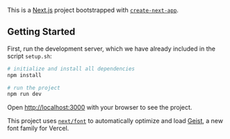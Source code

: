 This is a [Next.js](https://nextjs.org) project bootstrapped with [`create-next-app`](https://nextjs.org/docs/app/api-reference/cli/create-next-app).

## Getting Started

First, run the development server, which we have already included in the script `setup.sh`:

```bash
# initialize and install all dependencies
npm install

# run the project
npm run dev
```

Open [http://localhost:3000](http://localhost:3000) with your browser to see the project.


This project uses [`next/font`](https://nextjs.org/docs/app/building-your-application/optimizing/fonts) to automatically optimize and load [Geist](https://vercel.com/font), a new font family for Vercel.
